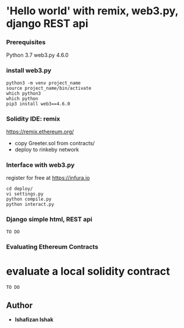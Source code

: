 # 'Hello world' with remix, web3.py, django REST api
### Prerequisites
Python 3.7
web3.py 4.6.0

### install web3.py
```
python3 -m venv project_name
source project_name/bin/activate
which python3
which python
pip3 install web3==4.6.0
```

### Solidity IDE: remix
https://remix.ethereum.org/
- copy Greeter.sol from contracts/
- deploy to rinkeby network

### Interface with web3.py
register for free at https://infura.io
```
cd deploy/
vi settings.py
python compile.py
python interact.py
```

### Django simple html, REST api
```
TO DO
```

### Evaluating Ethereum Contracts
# evaluate a local solidity contract
```
TO DO
```

## Author
* **Ishafizan Ishak**


